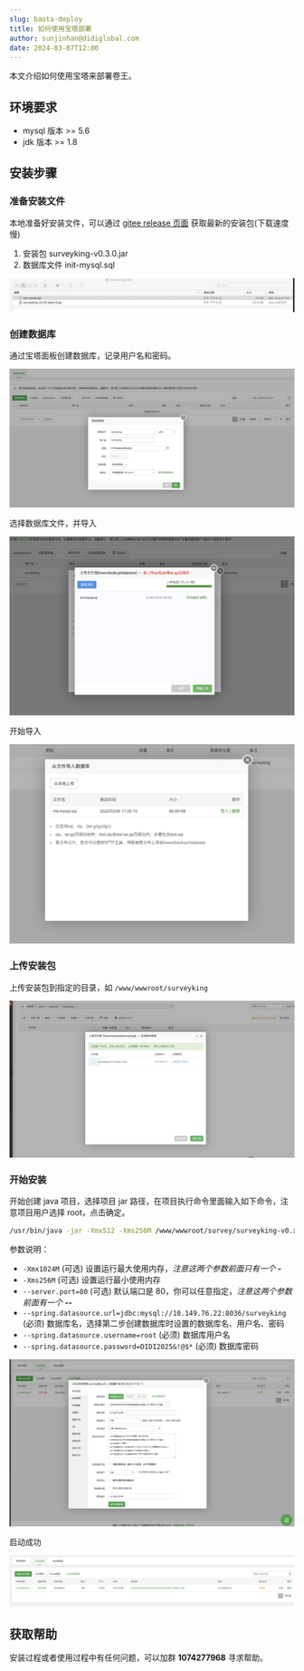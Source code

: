 ```yaml
---
slug: baota-deploy
title: 如何使用宝塔部署
author: sunjinhan@didiglobal.com
date: 2024-03-07T12:00
---
```

本文介绍如何使用宝塔来部署卷王。

## 环境要求

- mysql 版本 >= 5.6
- jdk 版本 >= 1.8

## 安装步骤

### 准备安装文件

本地准备好安装文件，可以通过 [gitee release 页面](https://gitee.com/surveyking/surveyking/releases) 获取最新的安装包(下载速度慢)
1. 安装包 surveyking-v0.3.0.jar
2. 数据库文件 init-mysql.sql

![bt1](../static/img/bt-1.jpg)

### 创建数据库

通过宝塔面板创建数据库，记录用户名和密码。

![bt2](../static/img/bt-2.jpg)

选择数据库文件，并导入

![bt3](../static/img/bt-3.jpg)

开始导入

![bt4](../static/img/bt-4.jpg)

### 上传安装包

上传安装包到指定的目录，如 `/www/wwwroot/surveyking`

![bt5](../static/img/bt-5.jpg)

### 开始安装

开始创建 java 项目，选择项目 jar 路径，在项目执行命令里面输入如下命令，注意项目用户选择 root，点击确定。

```bash
/usr/bin/java -jar -Xmx512 -Xms256M /www/wwwroot/survey/surveyking-v0.x.x.jar --server.port=80 --spring.datasource.url=jdbc:mysql://10.149.76.22:8036/surveyking --spring.datasource.username=root --spring.datasource.password=DIDI2025&!@$*
```

参数说明：

- `-Xmx1024M` (可选) 设置运行最大使用内存，*注意这两个参数前面只有一个* **-**
- `-Xms256M` (可选)  设置运行最小使用内存
- `--server.port=80` (可选) 默认端口是 80，你可以任意指定，*注意这两个参数前面有一个* **--**
- `--spring.datasource.url=jdbc:mysql://10.149.76.22:8036/surveyking` (必须) 数据库名，选择第二步创建数据库时设置的数据库名、用户名、密码
- `--spring.datasource.username=root` (必须) 数据库用户名
- `--spring.datasource.password=DIDI2025&!@$*` (必须) 数据库密码

![bt6](../static/img/bt-6.jpg)

启动成功

![bt7](../static/img/bt-7.jpg)

## 获取帮助

安装过程或者使用过程中有任何问题，可以加群 **1074277968** 寻求帮助。

